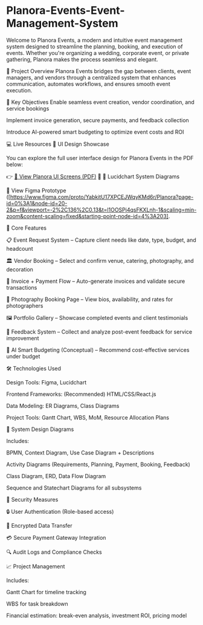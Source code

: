 # Planora-Events-Event-Management-System
Welcome to Planora Events, a modern and intuitive event management system designed to streamline the planning, booking, and execution of events. Whether you're organizing a wedding, corporate event, or private gathering, Planora makes the process seamless and elegant.


📌 Project Overview
Planora Events bridges the gap between clients, event managers, and vendors through a centralized system that enhances communication, automates workflows, and ensures smooth event execution.


🎯 Key Objectives
Enable seamless event creation, vendor coordination, and service bookings

Implement invoice generation, secure payments, and feedback collection

Introduce AI-powered smart budgeting to optimize event costs and ROI


💻 Live Resources
🎨 UI Design Showcase

You can explore the full user interface design for Planora Events in the PDF below:

👉 [📄 View Planora UI Screens (PDF)](./Planora_UI_Showcase.pdf)
🔗 📐 Lucidchart System Diagrams

🎯 View Figma Prototype ([https://www.figma.com/proto/YabkitU17XPCEJWqyKMd6r/Planora?page-id=0%3A1&node-id=20-2&p=f&viewport=-2%2C136%2C0.13&t=l1OOSPj4qsFKXLnh-1&scaling=min-zoom&content-scaling=fixed&starting-point-node-id=4%3A203].


🧩 Core Features

📋 Event Request System – Capture client needs like date, type, budget, and headcount

🏛 Vendor Booking – Select and confirm venue, catering, photography, and decoration

💸 Invoice + Payment Flow – Auto-generate invoices and validate secure transactions

📸 Photography Booking Page – View bios, availability, and rates for photographers

🖼 Portfolio Gallery – Showcase completed events and client testimonials

📨 Feedback System – Collect and analyze post-event feedback for service improvement


🧠 AI Smart Budgeting (Conceptual) – Recommend cost-effective services under budget

🛠 Technologies Used

Design Tools: Figma, Lucidchart

Frontend Frameworks: (Recommended) HTML/CSS/React.js

Data Modeling: ER Diagrams, Class Diagrams

Project Tools: Gantt Chart, WBS, MoM, Resource Allocation Plans


🧠 System Design Diagrams

Includes:

BPMN, Context Diagram, Use Case Diagram + Descriptions

Activity Diagrams (Requirements, Planning, Payment, Booking, Feedback)

Class Diagram, ERD, Data Flow Diagram

Sequence and Statechart Diagrams for all subsystems


🔐 Security Measures

🔒 User Authentication (Role-based access)

🔐 Encrypted Data Transfer

💳 Secure Payment Gateway Integration

🔍 Audit Logs and Compliance Checks


📈 Project Management

Includes:

Gantt Chart for timeline tracking

WBS for task breakdown

Financial estimation: break-even analysis, investment ROI, pricing model



